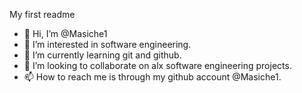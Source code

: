 My first readme
- 👋 Hi, I’m @Masiche1
- 👀 I’m interested in software engineering. 
- 🌱 I’m currently learning git and github.
- 💞️ I’m looking to collaborate on alx software engineering projects. 
- 📫 How to reach me is through my github account @Masiche1.

<!---
Masiche1/Masiche1 is a ✨ special ✨ repository because its `README.md` (this file) appears on your GitHub profile.
You can click the Preview link to take a look at your changes.
--->
